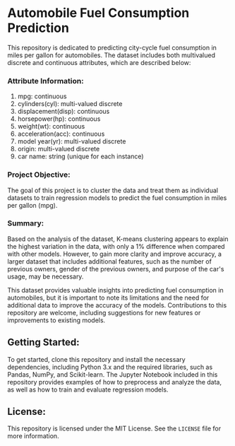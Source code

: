 # Automobile Fuel Consumption Prediction

This repository is dedicated to predicting city-cycle fuel consumption in miles per gallon for automobiles. The dataset includes both multivalued discrete and continuous attributes, which are described below:

### Attribute Information:

1. mpg: continuous
2. cylinders(cyl): multi-valued discrete
3. displacement(disp): continuous
4. horsepower(hp): continuous
5. weight(wt): continuous
6. acceleration(acc): continuous
7. model year(yr): multi-valued discrete
8. origin: multi-valued discrete
9. car name: string (unique for each instance)

### Project Objective:

The goal of this project is to cluster the data and treat them as individual datasets to train regression models to predict the fuel consumption in miles per gallon (mpg).

### Summary:

Based on the analysis of the dataset, K-means clustering appears to explain the highest variation in the data, with only a 1% difference when compared with other models. However, to gain more clarity and improve accuracy, a larger dataset that includes additional features, such as the number of previous owners, gender of the previous owners, and purpose of the car's usage, may be necessary.

This dataset provides valuable insights into predicting fuel consumption in automobiles, but it is important to note its limitations and the need for additional data to improve the accuracy of the models. Contributions to this repository are welcome, including suggestions for new features or improvements to existing models. 

## Getting Started:

To get started, clone this repository and install the necessary dependencies, including Python 3.x and the required libraries, such as Pandas, NumPy, and Scikit-learn. The Jupyter Notebook included in this repository provides examples of how to preprocess and analyze the data, as well as how to train and evaluate regression models. 

## License:

This repository is licensed under the MIT License. See the `LICENSE` file for more information.
